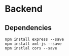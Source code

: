 # Backend

## Dependencies

```
npm install express --save
npm install xml-js --save
npm instlal cors --save
```